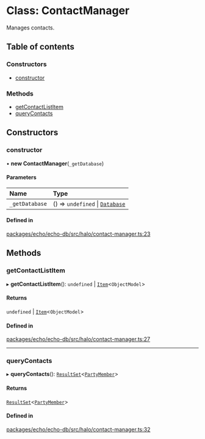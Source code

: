 # Class: ContactManager

Manages contacts.

## Table of contents

### Constructors

- [constructor](ContactManager.md#constructor)

### Methods

- [getContactListItem](ContactManager.md#getcontactlistitem)
- [queryContacts](ContactManager.md#querycontacts)

## Constructors

### constructor

• **new ContactManager**(`_getDatabase`)

#### Parameters

| Name | Type |
| :------ | :------ |
| `_getDatabase` | () => `undefined` \| [`Database`](Database.md) |

#### Defined in

[packages/echo/echo-db/src/halo/contact-manager.ts:23](https://github.com/dxos/dxos/blob/6b1348fed/packages/echo/echo-db/src/halo/contact-manager.ts#L23)

## Methods

### getContactListItem

▸ **getContactListItem**(): `undefined` \| [`Item`](Item.md)<`ObjectModel`\>

#### Returns

`undefined` \| [`Item`](Item.md)<`ObjectModel`\>

#### Defined in

[packages/echo/echo-db/src/halo/contact-manager.ts:27](https://github.com/dxos/dxos/blob/6b1348fed/packages/echo/echo-db/src/halo/contact-manager.ts#L27)

___

### queryContacts

▸ **queryContacts**(): [`ResultSet`](ResultSet.md)<[`PartyMember`](../interfaces/PartyMember.md)\>

#### Returns

[`ResultSet`](ResultSet.md)<[`PartyMember`](../interfaces/PartyMember.md)\>

#### Defined in

[packages/echo/echo-db/src/halo/contact-manager.ts:32](https://github.com/dxos/dxos/blob/6b1348fed/packages/echo/echo-db/src/halo/contact-manager.ts#L32)
